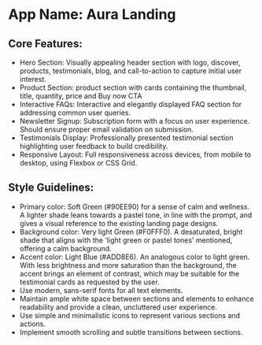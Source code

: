 # **App Name**: Aura Landing

## Core Features:

- Hero Section: Visually appealing header section with logo, discover, products, testimonials, blog, and call-to-action to capture initial user interest.
- Product Section: product section with cards containing the thumbnail, title, quantity, price and Buy now CTA
- Interactive FAQs: Interactive and elegantly displayed FAQ section for addressing common user queries.
- Newsletter Signup: Subscription form with a focus on user experience. Should ensure proper email validation on submission.
- Testimonials Display: Professionally presented testimonial section highlighting user feedback to build credibility.
- Responsive Layout: Full responsiveness across devices, from mobile to desktop, using Flexbox or CSS Grid.

## Style Guidelines:

- Primary color: Soft Green (#90EE90) for a sense of calm and wellness. A lighter shade leans towards a pastel tone, in line with the prompt, and gives a visual reference to the existing landing page designs.
- Background color: Very light Green (#F0FFF0). A desaturated, bright shade that aligns with the 'light green or pastel tones' mentioned, offering a calm background.
- Accent color: Light Blue (#ADD8E6). An analogous color to light green. With less brightness and more saturation than the background, the accent brings an element of contrast, which may be suitable for the testimonial cards as requested by the user.
- Use modern, sans-serif fonts for all text elements.
- Maintain ample white space between sections and elements to enhance readability and provide a clean, uncluttered user experience.
- Use simple and minimalistic icons to represent various sections and actions.
- Implement smooth scrolling and subtle transitions between sections.